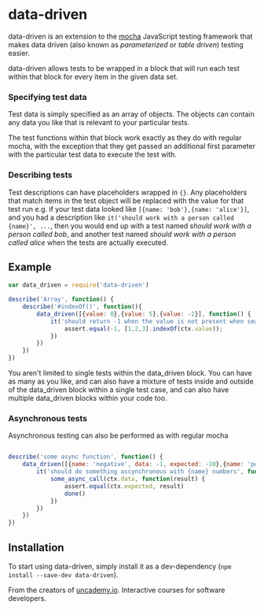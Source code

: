data-driven
===========

data-driven is an extension to the [mocha](http://mochajs.org/) JavaScript testing framework that makes data driven (also known as _parameterized_ or _table driven_) testing easier.

data-driven allows tests to be wrapped in a block that will run each test within that block for every item in the given data set.

### Specifying test data

Test data is simply specified as an array of objects. The objects can contain any data you like that is relevant to your particular tests.

The test functions within that block work exactly as they do with regular mocha, with the exception that they get passed an additional first  parameter with the particular test data to execute the test with.

### Describing tests

Test descriptions can have placeholders wrapped in ```{}```. Any placeholders that match items in the test object will be replaced with the value for that test run e.g. if your test data looked like ```[{name: 'bob'},{name: 'alice'}]```, and you had a description like ```it('should work with a person called {name}', ...```, then you would end up with a test named *should work with a person called bob*, and another test named *should work with a person called alice* when the tests are actually executed.

## Example

```javascript
var data_driven = require('data-driven')

describe('Array', function() {
    describe('#indexOf()', function(){
        data_driven([{value: 0},{value: 5},{value: -2}], function() {
            it('should return -1 when the value is not present when searching for {value}', function(ctx){
                assert.equal(-1, [1,2,3].indexOf(ctx.value));
            })
        })
    })
})

```

You aren't limited to single tests within the data\_driven block. You can have as many as you like, and can also have a mixture of tests inside and outside of the data\_driven block within a single test case, and can also have multiple data\_driven blocks within your code too.

### Asynchronous tests

Asynchronous testing can also be performed as with regular mocha

```javascript

describe('some async function', function() {
    data_driven([{name: 'negative', data: -1, expected: -10},{name: 'positive', data: 1, expected: 10}], function() {
        it('should do something ascynchronous with {name} numbers', function(ctx,done) {
            some_async_call(ctx.data, function(result) {
                assert.equal(ctx.expected, result)
                done()
            })
        })
    })
})

```

## Installation

To start using data-driven, simply install it as a dev-dependency (`npm install --save-dev data-driven`).

From the creators of [uncademy.io](http://uncademy.io). Interactive courses for software developers.
